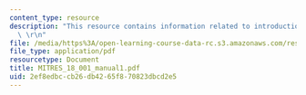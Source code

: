 ```yaml
---
content_type: resource
description: "This resource contains information related to introduction to calculus.\
  \ \r\n"
file: /media/https%3A/open-learning-course-data-rc.s3.amazonaws.com/res-18-001-calculus-online-textbook-spring-2005/2ef8edbccb26db4265f870823dbcd2e5_MITRES_18_001_manual1.pdf
file_type: application/pdf
resourcetype: Document
title: MITRES_18_001_manual1.pdf
uid: 2ef8edbc-cb26-db42-65f8-70823dbcd2e5
---
```

